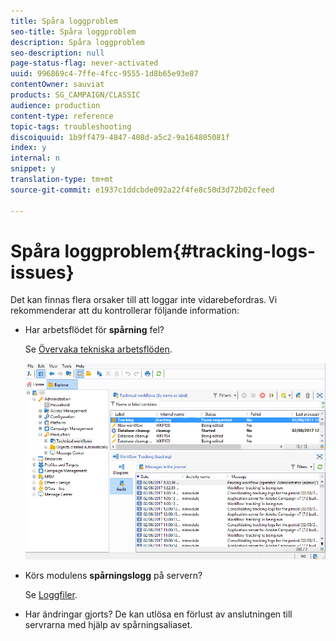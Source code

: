 ```yaml
---
title: Spåra loggproblem
seo-title: Spåra loggproblem
description: Spåra loggproblem
seo-description: null
page-status-flag: never-activated
uuid: 996869c4-7ffe-4fcc-9555-1d8b65e93e87
contentOwner: sauviat
products: SG_CAMPAIGN/CLASSIC
audience: production
content-type: reference
topic-tags: troubleshooting
discoiquuid: 1b9ff479-4847-408d-a5c2-9a164805081f
index: y
internal: n
snippet: y
translation-type: tm+mt
source-git-commit: e1937c1ddcbde092a22f4fe8c50d3d72b02cfeed

---
```



# Spåra loggproblem{#tracking-logs-issues}

Det kan finnas flera orsaker till att loggar inte vidarebefordras. Vi rekommenderar att du kontrollerar följande information:

* Har arbetsflödet för **spårning** fel?

   Se [Övervaka tekniska arbetsflöden](../../workflow/using/monitoring-technical-workflows.md).

   ![](assets/tracking_scheduled_task.png)

* Körs modulens **spårningslogg** på servern?

   Se [Loggfiler](../../production/using/log-files.md).

* Har ändringar gjorts? De kan utlösa en förlust av anslutningen till servrarna med hjälp av spårningsaliaset.

